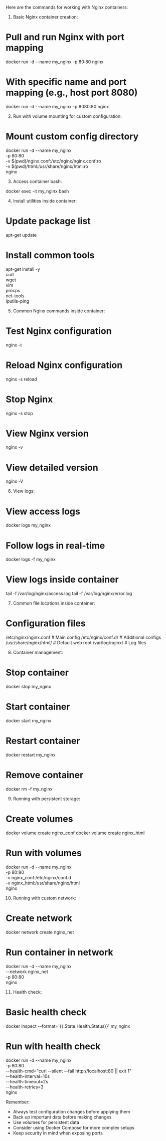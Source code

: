 
Here are the commands for working with Nginx containers:

1. Basic Nginx container creation:

# Pull and run Nginx with port mapping
docker run -d --name my_nginx -p 80:80 nginx

# With specific name and port mapping (e.g., host port 8080)
docker run -d --name my_nginx -p 8080:80 nginx


2. Run with volume mounting for custom configuration:

# Mount custom config directory
docker run -d --name my_nginx \
    -p 80:80 \
    -v $(pwd)/nginx.conf:/etc/nginx/nginx.conf:ro \
    -v $(pwd)/html:/usr/share/nginx/html:ro \
    nginx


3. Access container bash:

docker exec -it my_nginx bash


4. Install utilities inside container:

# Update package list
apt-get update

# Install common tools
apt-get install -y \
    curl \
    wget \
    vim \
    procps \
    net-tools \
    iputils-ping


5. Common Nginx commands inside container:

# Test Nginx configuration
nginx -t

# Reload Nginx configuration
nginx -s reload

# Stop Nginx
nginx -s stop

# View Nginx version
nginx -v

# View detailed version
nginx -V


6. View logs:

# View access logs
docker logs my_nginx

# Follow logs in real-time
docker logs -f my_nginx

# View logs inside container
tail -f /var/log/nginx/access.log
tail -f /var/log/nginx/error.log


7. Common file locations inside container:

# Configuration files
/etc/nginx/nginx.conf          # Main config
/etc/nginx/conf.d/            # Additional configs
/usr/share/nginx/html/        # Default web root
/var/log/nginx/              # Log files


8. Container management:

# Stop container
docker stop my_nginx

# Start container
docker start my_nginx

# Restart container
docker restart my_nginx

# Remove container
docker rm -f my_nginx


9. Running with persistent storage:

# Create volumes
docker volume create nginx_conf
docker volume create nginx_html

# Run with volumes
docker run -d --name my_nginx \
    -p 80:80 \
    -v nginx_conf:/etc/nginx/conf.d \
    -v nginx_html:/usr/share/nginx/html \
    nginx


10. Running with custom network:

# Create network
docker network create nginx_net

# Run container in network
docker run -d --name my_nginx \
    --network nginx_net \
    -p 80:80 \
    nginx


11. Health check:

# Basic health check
docker inspect --format='{{.State.Health.Status}}' my_nginx

# Run with health check
docker run -d --name my_nginx \
    -p 80:80 \
    --health-cmd="curl --silent --fail http://localhost:80 || exit 1" \
    --health-interval=10s \
    --health-timeout=2s \
    --health-retries=3 \
    nginx


Remember:
- Always test configuration changes before applying them
- Back up important data before making changes
- Use volumes for persistent data
- Consider using Docker Compose for more complex setups
- Keep security in mind when exposing ports

